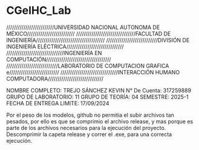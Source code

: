 # CGeIHC_Lab
/////////////////////////UNIVERSIDAD NACIONAL AUTONOMA DE MÉXICO/////////////////////////
///////////////////////////////FACULTAD DE INGENIERÍA////////////////////////////////////
///////////////////////////DIVISIÓN DE INGENIERÍA ELÉCTRICA//////////////////////////////
//////////////////////////////INGENIERÍA EN COMPUTACIÓN//////////////////////////////////
///////////////////////////LABORATORIO DE COMPUTACION GRAFICA e//////////////////////////
//////////////////////////////INTERACCIÓN HUMANO COMPUTADORA/////////////////////////////

NOMBRE COMPLETO: TREJO SÁNCHEZ KEVIN
N° De Cuenta: 317259889
GRUPO DE LABORATORIO: 11
GRUPO DE TEORÍA: 04
SEMESTRE: 2025-1
FECHA DE ENTREGA LIMITE: 17/09/2024

Por el peso de los modelos, github no permitia el subir archivos tan pesados, por ello es que se comprimio el archivo release, y mas porque es parte de los archivos necesarios para la ejecución del proyecto. Descomprimir la capeta release y correr el .exe, para una correcta ejecución.
